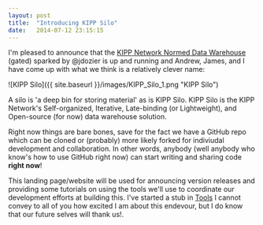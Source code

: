```yaml
---
layout: post
title:  "Introducing KIPP Silo"
date:   2014-07-12 23:15:15
---
```


I'm pleased to announce that the [KIPP Network Normed Data Warehouse](https://www.kippshare.org/message/12867#12867) (gated) sparked by @jdozier is up and running and Andrew, James, and I have come up with what we think is a relatively clever name:

![KIPP Silo]({{ site.baseurl }}/images/KIPP_Silo_1.png "KIPP Silo")

A silo is 'a deep bin for storing material' as is KIPP Silo. KIPP Silo is the KIPP Network's Self-organized, Iterative, Late-binding (or Lightweight), and Open-source (for now) data warehouse solution.

Right now things are bare bones, save for the fact we have a GitHub repo which can be cloned or (probably) more likely forked for indiviudal development and collaboration.  In other words, anybody (well anybody who know's how to use GitHub right now) can start writing and sharing code **right now**!

This landing page/website will be used for announcing version releases and providing some tutorials on using the tools we'll use to coordinate our development efforts at building this.  I've started a stub in [Tools](tools.md) I cannot convey to all of you how excited I am about this endevour, but I do know that our future selves will thank us!.
